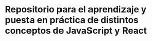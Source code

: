 # Repositorio para el aprendizaje y puesta en práctica de distintos conceptos de JavaScript y React

